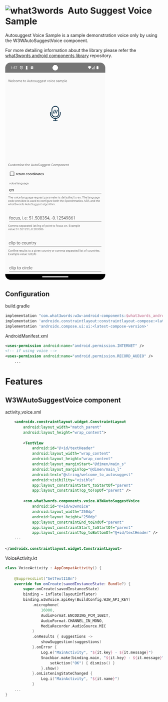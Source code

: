 # <img src="https://what3words.com/assets/images/w3w_square_red.png" width="64" height="64" alt="what3words">&nbsp; Auto Suggest Voice Sample 

Autosuggest Voice Sample is a sample demonstration voice only by using the W3WAutoSuggestVoice component.

 For more detailing information about the library please refer the [what3words android components library](https://github.com/what3words/w3w-android-components) repository. 

<img src="readme/AutoSuggestVoiceSample.png" width="320">

## Configuration

build.gradle
```gradle
implementation "com.what3words:w3w-android-components:$what3words_android_components_version"
implementation 'androidx.constraintlayout:constraintlayout-compose:<latest-compose-constraintlayout-version>'
implementation 'androidx.compose.ui:ui:<latest-compose-version>'
```

AndroidManifest.xml
```xml
<uses-permission android:name="android.permission.INTERNET" />
<!-- if using voice -->
<uses-permission android:name="android.permission.RECORD_AUDIO" />
    ...
```

# Features

## W3WAutoSuggestVoice component

activity_voice.xml
```xml
    <androidx.constraintlayout.widget.ConstraintLayout
        android:layout_width="match_parent"
        android:layout_height="wrap_content">

        <TextView
            android:id="@+id/textHeader"
            android:layout_width="wrap_content"
            android:layout_height="wrap_content"
            android:layout_marginStart="@dimen/main_s"
            android:layout_marginTop="@dimen/main_l"
            android:text="@string/welcome_to_autosuggest"
            android:visibility="visible"
            app:layout_constraintStart_toStartOf="parent"
            app:layout_constraintTop_toTopOf="parent" />

        <com.what3words.components.voice.W3WAutoSuggestVoice
            android:id="@+id/w3wVoice"
            android:layout_width="250dp"
            android:layout_height="250dp"
            app:layout_constraintEnd_toEndOf="parent"
            app:layout_constraintStart_toStartOf="parent"
            app:layout_constraintTop_toBottomOf="@+id/textHeader" />
    ...        

</androidx.constraintlayout.widget.ConstraintLayout>
```
VoiceActivity.kt
```Kotlin
class VoiceActivity : AppCompatActivity() {

    @SuppressLint("SetTextI18n")
    override fun onCreate(savedInstanceState: Bundle?) {
        super.onCreate(savedInstanceState)
        binding = inflate(layoutInflater)
        binding.w3wVoice.apiKey(BuildConfig.W3W_API_KEY)
            .microphone(
                16000,
                AudioFormat.ENCODING_PCM_16BIT,
                AudioFormat.CHANNEL_IN_MONO,
                MediaRecorder.AudioSource.MIC
            )
            .onResults { suggestions ->
                showSuggestion(suggestions)
            }.onError {
                Log.e("MainActivity", "${it.key} - ${it.message}")
                Snackbar.make(binding.main, "${it.key} - ${it.message}", LENGTH_INDEFINITE).apply {
                    setAction("OK") { dismiss() }
                }.show()
            }.onListeningStateChanged {
                Log.i("MainActivity", "${it.name}")
            }
    ...
}
```
